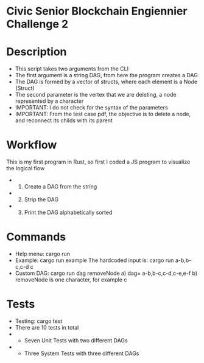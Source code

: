 # Civic Senior Blockchain Engiennier Challenge 2
# Description
* This script takes two arguments from the CLI
* The first argument is a string DAG, from here the program creates a DAG
* The DAG is formed by a vector of structs, where each element is a Node (Struct)
* The second parameter is the vertex that we are deleting, a node represented by a character
* IMPORTANT: I do not check for the syntax of the parameters
* IMPORTANT: From the test case pdf, the objective is to delete a node, and reconnect its childs with its parent

# Workflow
This is my first program in Rust, so first I coded a JS program to visualize the logical flow
* 1) Create a DAG from the string
* 2) Strip the DAG
* 3) Print the DAG alphabetically sorted

# Commands
* Help menu: cargo run
* Example: cargo run example
    The hardcoded input is: cargo run a-b,b-c,c-d c
* Custom DAG: cargo run dag removeNode
    a) dag= a-b,b-c,c-d,c-e,e-f
    b) removeNode is one character, for example c

# Tests
* Testing: cargo test
* There are 10 tests in total
* + Seven Unit Tests with two different DAGs
* + Three System Tests with three different DAGs